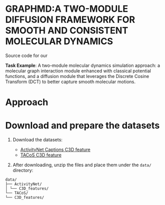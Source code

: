 # GRAPHMD:A TWO-MODULE DIFFUSION FRAMEWORK FOR SMOOTH AND CONSISTENT MOLECULAR DYNAMICS
Source code for our 

**Task Example**: A two-module molecular dynamics simulation approach: a molecular graph interaction module enhanced with classical potential functions, and a diffusion module that leverages the Discrete Cosine Transform (DCT) to better capture smooth molecular motions.

# Approach

# Download and prepare the datasets
1. Download the datasets:

   - [ActivityNet Captions C3D feature](https://example.com/ActivityNet_C3D.zip)
   - [TACoS C3D feature](https://example.com/TACoS_C3D.zip)

2. After downloading, unzip the files and place them under the `data/` directory:

```
data/
├── ActivityNet/
│ └── C3D_features/
└── TACoS/
└── C3D_features/
```

